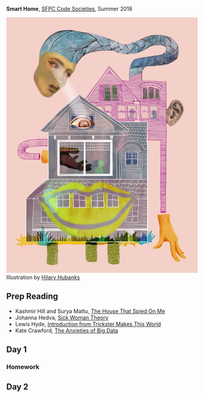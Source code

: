 **Smart Home**, [SFPC Code Societies](http://sfpc.io/codesocieties/), Summer 2018

![smarthome illustration](Alexa_Final_s.jpg)
Illustration by [Hilary Hubanks](http://www.hilaryhubanks.com/)

## Prep Reading
* Kashmir Hill and Surya Mattu, [The House That Spied On Me](https://gizmodo.com/the-house-that-spied-on-me-1822429852)
* Johanna Hedva, [Sick Woman Theory](http://www.maskmagazine.com/not-again/struggle/sick-woman-theory)
* Lewis Hyde, [Introduction from Trickster Makes This World](http://www.lewishyde.com/system/resources/BAhbBlsHOgZmSSIvMjAxMS8wMy8yNi8wMl80MV81OF83NzNfVHJpY2tzdGVySW50cm8ucGRmBjoGRVQ/TricksterIntro.pdf)
* Kate Crawford, [The Anxieties of Big Data](https://thenewinquiry.com/the-anxieties-of-big-data/)



## Day 1


### Homework


## Day 2


